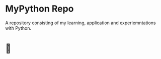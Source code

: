 # MyPython Repo 

A repository consisting of my learning, application and experiemntations with Python. 

# 🐍
